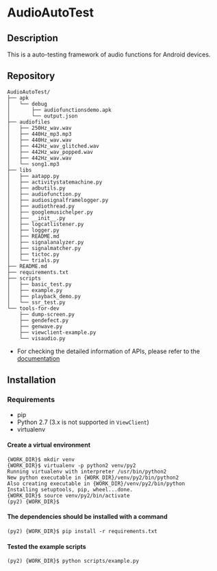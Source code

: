 # AudioAutoTest
## Description
This is a auto-testing framework of audio functions for Android devices.

## Repository
```
AudioAutoTest/
├── apk
│   └── debug
│       ├── audiofunctionsdemo.apk
│       └── output.json
├── audiofiles
│   ├── 250Hz_wav.wav
│   ├── 440Hz_mp3.mp3
│   ├── 440Hz_wav.wav
│   ├── 442Hz_wav_glitched.wav
│   ├── 442Hz_wav_popped.wav
│   ├── 442Hz_wav.wav
│   └── song1.mp3
├── libs
│   ├── aatapp.py
│   ├── activitystatemachine.py
│   ├── adbutils.py
│   ├── audiofunction.py
│   ├── audiosignalframelogger.py
│   ├── audiothread.py
│   ├── googlemusichelper.py
│   ├── __init__.py
│   ├── logcatlistener.py
│   ├── logger.py
│   ├── README.md
│   ├── signalanalyzer.py
│   ├── signalmatcher.py
│   ├── tictoc.py
│   └── trials.py
├── README.md
├── requirements.txt
├── scripts
│   ├── basic_test.py
│   ├── example.py
│   ├── playback_demo.py
│   └── ssr_test.py
└── tools-for-dev
    ├── dump-screen.py
    ├── gendefect.py
    ├── genwave.py
    ├── viewclient-example.py
    └── visaudio.py
```

- For checking the detailed information of APIs, please refer to the [documentation](https://github.com/HW-Lee/AudioAutoTest/blob/master/libs/README.md)

## Installation
### Requirements
- pip
- Python 2.7 (3.x is not supported in `ViewClient`)
- virtualenv

#### Create a virtual environment
```
{WORK_DIR}$ mkdir venv
{WORK_DIR}$ virtualenv -p python2 venv/py2
Running virtualenv with interpreter /usr/bin/python2
New python executable in {WORK_DIR}/venv/py2/bin/python2
Also creating executable in {WORK_DIR}/venv/py2/bin/python
Installing setuptools, pip, wheel...done.
{WORK_DIR}$ source venv/py2/bin/activate
(py2) {WORK_DIR}$
```

#### The dependencies should be installed with a command
```
(py2) {WORK_DIR}$ pip install -r requirements.txt
```

#### Tested the example scripts
```
(py2) {WORK_DIR}$ python scripts/example.py
```
